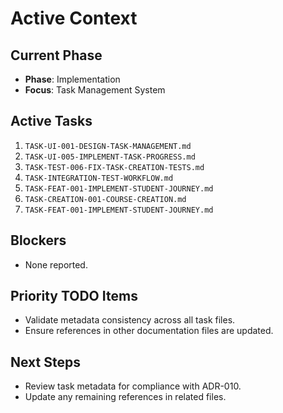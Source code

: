 # Active Context

## Current Phase

- **Phase**: Implementation
- **Focus**: Task Management System

## Active Tasks

1. `TASK-UI-001-DESIGN-TASK-MANAGEMENT.md`
2. `TASK-UI-005-IMPLEMENT-TASK-PROGRESS.md`
3. `TASK-TEST-006-FIX-TASK-CREATION-TESTS.md`
4. `TASK-INTEGRATION-TEST-WORKFLOW.md`
5. `TASK-FEAT-001-IMPLEMENT-STUDENT-JOURNEY.md`
6. `TASK-CREATION-001-COURSE-CREATION.md`
7. `TASK-FEAT-001-IMPLEMENT-STUDENT-JOURNEY.md`

## Blockers

- None reported.

## Priority TODO Items

- Validate metadata consistency across all task files.
- Ensure references in other documentation files are updated.

## Next Steps

- Review task metadata for compliance with ADR-010.
- Update any remaining references in related files.
